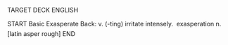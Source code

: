 TARGET DECK
ENGLISH

START
Basic
Exasperate
Back: v. (-ting) irritate intensely.  exasperation n. [latin asper rough]
END
